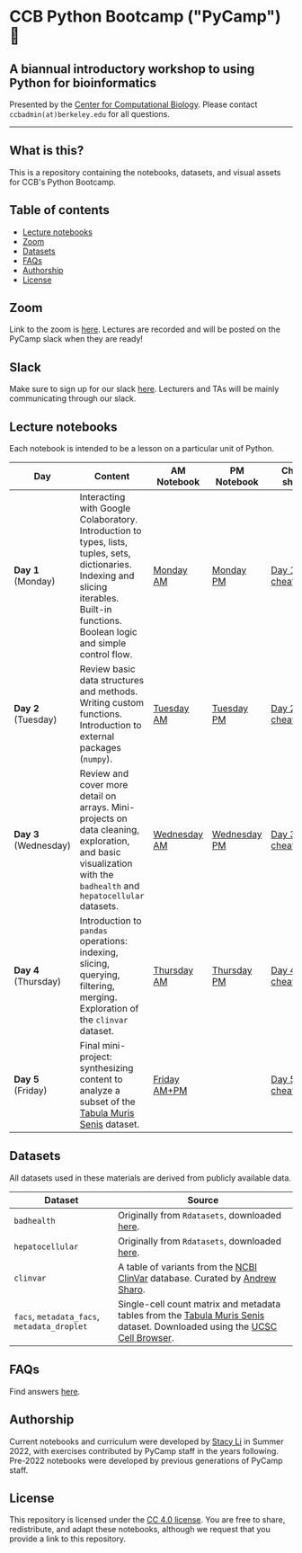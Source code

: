 # CCB Python Bootcamp ("PyCamp") 🐍
## A biannual introductory workshop to using Python for bioinformatics

Presented by the [Center for Computational Biology](ccb.berkeley.edu). Please contact `ccbadmin(at)berkeley.edu` for all questions.

--------------

## What is this?
This is a repository containing the notebooks, datasets, and visual assets for CCB's Python Bootcamp.

## Table of contents
- [Lecture notebooks](#notebook-contents)
- [Zoom](#zoom)
- [Datasets](#datasets)
- [FAQs](#FAQs)
- [Authorship](#authorship)
- [License](#license)

## Zoom
Link to the zoom is [here](https://berkeley.zoom.us/s/97071151872). Lectures are recorded and will be posted on the PyCamp slack when they are ready!

## Slack

Make sure to sign up for our slack [here](https://join.slack.com/t/slack-qxv2392/shared_invite/zt-2o1o6960x-2vTSo5CW5ezl_fTS7ymEaQ). Lecturers and TAs will be mainly communicating through our slack.

## Lecture notebooks
Each notebook is intended to be a lesson on a particular unit of Python. 

| Day | Content | AM Notebook | PM Notebook | Cheat sheet |
| ---- | ------ | ------ | ------ | ------ |
| **Day 1** (Monday) | Interacting with Google Colaboratory. Introduction to types, lists, tuples, sets, dictionaries. Indexing and slicing iterables. Built-in functions. Boolean logic and simple control flow. | [Monday AM](https://drive.google.com/file/d/19T7HiDE53AgfhADzWOmhgFsiUmGPMVmr/view?usp=sharing) | [Monday PM](https://drive.google.com/file/d/19T7HiDE53AgfhADzWOmhgFsiUmGPMVmr/view?usp=sharing) | [Day 1 cheatsheet](https://drive.google.com/file/d/1qdoaHMW_ogV4yU7MHtOnyVxIR0CxWfr2/view?usp=sharing) |
| **Day 2** (Tuesday) | Review basic data structures and methods. Writing custom functions. Introduction to external packages (`numpy`). | [Tuesday AM](https://drive.google.com/file/d/116531IWulRIkXvc3ESFlqTISZDSLgW8E/view?usp=sharing) | [Tuesday PM](https://drive.google.com/file/d/17TrbfESN7YyyYLE3jG-DJp1l9zxyLxQM/view?usp=sharing) | [Day 2 cheatsheet](https://drive.google.com/file/d/1cPx2l9xlnq5eD26J3ePTj4C4k4QURYr-/view?usp=sharing) |
| **Day 3** (Wednesday) | Review and cover more detail on arrays. Mini-projects on data cleaning, exploration, and basic visualization with the `badhealth` and `hepatocellular` datasets. | [Wednesday AM](https://drive.google.com/file/d/1pFjX5MLuRitcbc4wNXvP12uh0qk-KIM4/view?usp=sharing) | [Wednesday PM](https://colab.research.google.com/drive/1ob3POjg3lJGjCZ4iuEm4vShu0YmdANrG?usp=sharing) | [Day 3 cheatsheet](https://drive.google.com/file/d/1s_DL4l23ihlWRFca5E0odreIUEcvXe7z/view?usp=sharing) |
| **Day 4** (Thursday) | Introduction to `pandas` operations: indexing, slicing, querying, filtering, merging. Exploration of the `clinvar` dataset.| [Thursday AM](https://colab.research.google.com/drive/1f23gYwIOfcMF_v1IxDdJa01PIiDjTtP7?usp=sharing) | [Thursday PM](https://colab.research.google.com/drive/1bO1AtYS2iGOuk2pMm_pvRRm9dLMIbK8B?usp=sharing) | [Day 4 cheatsheet](https://drive.google.com/file/d/1Fc9Obxer6ymy2gGVrVLJJ7SmVniFy8Rj/view?usp=sharing) |
| **Day 5** (Friday) | Final mini-project: synthesizing content to analyze a subset of the [Tabula Muris Senis](https://www.nature.com/articles/s41586-020-2496-1) dataset.| [Friday AM+PM](https://drive.google.com/file/d/1EoHs5dQL7nq7d1WGOfxBZapk8V9Yr2nH/view?usp=sharing) | | [Day 5 cheatsheet](https://drive.google.com/file/d/1bIl3Zxxik_qowLS8omiywTiYnwNvCH6u/view?usp=sharing) | 

## Datasets
All datasets used in these materials are derived from publicly available data.

| Dataset | Source |
| ---- | ------ |
| `badhealth` | Originally from `Rdatasets`, downloaded [here](https://vincentarelbundock.github.io/Rdatasets/).
| `hepatocellular` | Originally from `Rdatasets`, downloaded [here](https://vincentarelbundock.github.io/Rdatasets/).
| `clinvar` | A table of variants from the [NCBI ClinVar](https://www.ncbi.nlm.nih.gov/clinvar/) database. Curated by [Andrew Sharo](https://www.andrewsharo.com/). |
| `facs`, `metadata_facs`, `metadata_droplet` | Single-cell count matrix and metadata tables from the [Tabula Muris Senis](https://www.nature.com/articles/s41586-020-2496-1) dataset. Downloaded using the [UCSC Cell Browser](https://cells.ucsc.edu/?ds=tabula-muris-senis). |

## FAQs
Find answers [here](https://ccb.berkeley.edu/ccb-bioinformatics-bootcamp-january-2022-faq/).

## Authorship
Current notebooks and curriculum were developed by [Stacy Li](stacy.li) in Summer 2022, with exercises contributed by PyCamp staff in the years following. Pre-2022 notebooks were developed by previous generations of PyCamp staff.

## License
This repository is licensed under the [CC 4.0 license](https://creativecommons.org/licenses/by/4.0/). You are free to share, redistribute, and adapt these notebooks, although we request that you provide a link to this repository.
